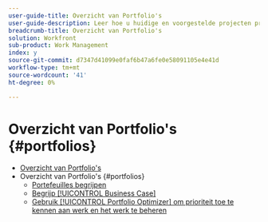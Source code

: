 ```yaml
---
user-guide-title: Overzicht van Portfolio's
user-guide-description: Leer hoe u huidige en voorgestelde projecten prioriteert op basis van hun kosten, waarde, risico en afstemming op de doelstellingen van uw organisatie.
breadcrumb-title: Overzicht van Portfolio's
solution: Workfront
sub-product: Work Management
index: y
source-git-commit: d7347d41099e0faf6b47a6fe0e58091105e4e41d
workflow-type: tm+mt
source-wordcount: '41'
ht-degree: 0%

---
```




# Overzicht van Portfolio&#39;s {#portfolios}

+ [Overzicht van Portfolio&#39;s](overview.md)
+ Overzicht van Portfolio&#39;s {#portfolios}
   + [Portefeuilles begrijpen](overview-of-adobe-workfront-portfolios.md)
   + [Begrijp [!UICONTROL Business Case]](introduction-to-the-business-case.md)
   + [Gebruik [!UICONTROL Portfolio Optimizer] om prioriteit toe te kennen aan werk en het werk te beheren](prioritize-and-manage-work-with-portfolios.md)

